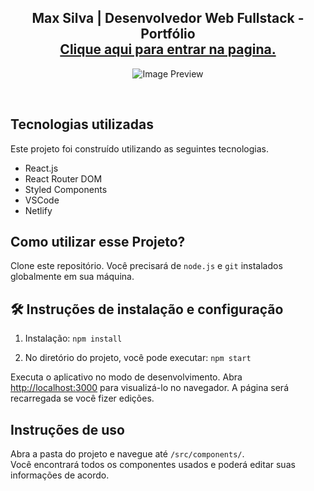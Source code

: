 <h2 align="center">
  Max Silva | Desenvolvedor Web Fullstack - Portfólio<br/>
  <a href="https://maxsilva.netlify.app/" target="_blank">Clique aqui para entrar na pagina.</a>
</h2>
<p align="center"><img src="https://i.imgur.com/aDm0s6L_d.webp?maxwidth=760&fidelity=grand" alt="Image Preview"></img></p>
<br/>

## Tecnologias utilizadas

Este projeto foi construído utilizando as seguintes tecnologias.

- React.js
- React Router DOM
- Styled Components
- VSCode
- Netlify


## Como utilizar esse Projeto?

Clone este repositório. Você precisará de `node.js` e `git` instalados globalmente em sua máquina.

## 🛠 Instruções de instalação e configuração

1. Instalação: `npm install`

2. No diretório do projeto, você pode executar: `npm start`

Executa o aplicativo no modo de desenvolvimento.
Abra [http://localhost:3000](http://localhost:3000) para visualizá-lo no navegador.
A página será recarregada se você fizer edições.

## Instruções de uso

Abra a pasta do projeto e navegue até `/src/components/`. <br/>
Você encontrará todos os componentes usados ​​e poderá editar suas informações de acordo.
